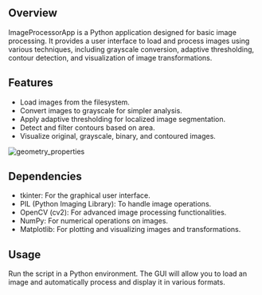 ## Overview
ImageProcessorApp is a Python application designed for basic image processing. It provides a user interface to load and process images using various techniques, including grayscale conversion, adaptive thresholding, contour detection, and visualization of image transformations.

## Features
- Load images from the filesystem.
- Convert images to grayscale for simpler analysis.
- Apply adaptive thresholding for localized image segmentation.
- Detect and filter contours based on area.
- Visualize original, grayscale, binary, and contoured images.

![geometry_properties](https://github.com/RafaBrito008/Image_Geometry_Properties/assets/94416107/3f7dd4a8-f45e-48bd-87a6-89d2e0a912b2)


## Dependencies
- tkinter: For the graphical user interface.
- PIL (Python Imaging Library): To handle image operations.
- OpenCV (cv2): For advanced image processing functionalities.
- NumPy: For numerical operations on images.
- Matplotlib: For plotting and visualizing images and transformations.


## Usage
Run the script in a Python environment. The GUI will allow you to load an image and automatically process and display it in various formats.
